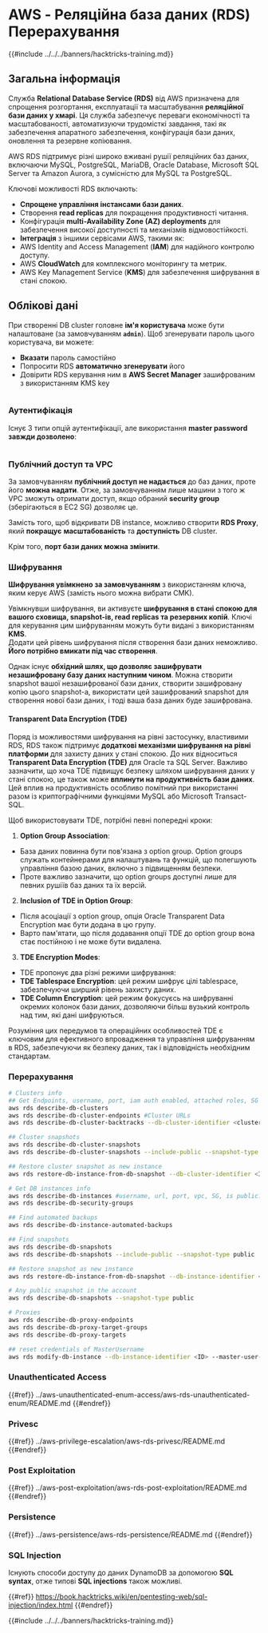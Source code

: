 # AWS - Реляційна база даних (RDS) Перерахування

{{#include ../../../banners/hacktricks-training.md}}

## Загальна інформація

Служба **Relational Database Service (RDS)** від AWS призначена для спрощення розгортання, експлуатації та масштабування **реляційної бази даних у хмарі**. Ця служба забезпечує переваги економічності та масштабованості, автоматизуючи трудомісткі завдання, такі як забезпечення апаратного забезпечення, конфігурація бази даних, оновлення та резервне копіювання.

AWS RDS підтримує різні широко вживані рушії реляційних баз даних, включаючи MySQL, PostgreSQL, MariaDB, Oracle Database, Microsoft SQL Server та Amazon Aurora, з сумісністю для MySQL та PostgreSQL.

Ключові можливості RDS включають:

- **Спрощене управління інстансами бази даних**.
- Створення **read replicas** для покращення продуктивності читання.
- Конфігурація **multi-Availability Zone (AZ) deployments** для забезпечення високої доступності та механізмів відмовостійкості.
- **Інтеграція** з іншими сервісами AWS, такими як:
- AWS Identity and Access Management (**IAM**) для надійного контролю доступу.
- AWS **CloudWatch** для комплексного моніторингу та метрик.
- AWS Key Management Service (**KMS**) для забезпечення шифрування в стані спокою.

## Облікові дані

При створенні DB cluster головне **ім'я користувача** може бути налаштоване (за замовчуванням **`admin`**). Щоб згенерувати пароль цього користувача, ви можете:

- **Вказати** пароль самостійно
- Попросити RDS **автоматично згенерувати** його
- Довірити RDS керування ним в **AWS Secret Manager** зашифрованим з використанням KMS key

<figure><img src="../../../images/image (144).png" alt=""><figcaption></figcaption></figure>

### Аутентифікація

Існує 3 типи опцій аутентифікації, але використання **master password завжди дозволено**:

<figure><img src="../../../images/image (227).png" alt=""><figcaption></figcaption></figure>

### Публічний доступ та VPC

За замовчуванням **публічний доступ не надається** до баз даних, проте його **можна надати**. Отже, за замовчуванням лише машини з того ж VPC зможуть отримати доступ, якщо обраний **security group** (зберігаються в EC2 SG) дозволяє це.

Замість того, щоб відкривати DB instance, можливо створити **RDS Proxy**, який **покращує** **масштабованість** та **доступність** DB cluster.

Крім того, **порт бази даних можна змінити**.

### Шифрування

**Шифрування увімкнено за замовчуванням** з використанням ключа, яким керує AWS (замість нього можна вибрати CMK).

Увімкнувши шифрування, ви активуєте **шифрування в стані спокою для вашого сховища, snapshot-ів, read replicas та резервних копій**. Ключі для керування цим шифруванням можуть бути видані з використанням **KMS**.\
Додати цей рівень шифрування після створення бази даних неможливо. **Його потрібно вмикати під час створення**.

Однак існує **обхідний шлях, що дозволяє зашифрувати незашифровану базу даних наступним чином**. Можна створити snapshot вашої незашифрованої бази даних, створити зашифровану копію цього snapshot-а, використати цей зашифрований snapshot для створення нової бази даних, і тоді ваша база даних буде зашифрована.

#### Transparent Data Encryption (TDE)

Поряд із можливостями шифрування на рівні застосунку, властивими RDS, RDS також підтримує **додаткові механізми шифрування на рівні платформи** для захисту даних у стані спокою. До них відноситься **Transparent Data Encryption (TDE)** для Oracle та SQL Server. Важливо зазначити, що хоча TDE підвищує безпеку шляхом шифрування даних у стані спокою, це також може **вплинути на продуктивність бази даних**. Цей вплив на продуктивність особливо помітний при використанні разом із криптографічними функціями MySQL або Microsoft Transact-SQL.

Щоб використовувати TDE, потрібні певні попередні кроки:

1. **Option Group Association**:
- База даних повинна бути пов'язана з option group. Option groups служать контейнерами для налаштувань та функцій, що полегшують управління базою даних, включно з підвищенням безпеки.
- Проте важливо зазначити, що option groups доступні лише для певних рушіїв баз даних та їх версій.
2. **Inclusion of TDE in Option Group**:
- Після асоціації з option group, опція Oracle Transparent Data Encryption має бути додана в цю групу.
- Варто пам'ятати, що після додавання опції TDE до option group вона стає постійною і не може бути видалена.
3. **TDE Encryption Modes**:
- TDE пропонує два різні режими шифрування:
- **TDE Tablespace Encryption**: цей режим шифрує цілі tablespace, забезпечуючи ширший рівень захисту даних.
- **TDE Column Encryption**: цей режим фокусуєсь на шифруванні окремих колонок бази даних, дозволяючи більш вузький контроль над тим, які дані шифруються.

Розуміння цих передумов та операційних особливостей TDE є ключовим для ефективного впровадження та управління шифруванням в RDS, забезпечуючи як безпеку даних, так і відповідність необхідним стандартам.

### Перерахування
```bash
# Clusters info
## Get Endpoints, username, port, iam auth enabled, attached roles, SG
aws rds describe-db-clusters
aws rds describe-db-cluster-endpoints #Cluster URLs
aws rds describe-db-cluster-backtracks --db-cluster-identifier <cluster-name>

## Cluster snapshots
aws rds describe-db-cluster-snapshots
aws rds describe-db-cluster-snapshots --include-public --snapshot-type public

## Restore cluster snapshot as new instance
aws rds restore-db-instance-from-db-snapshot --db-cluster-identifier <ID> --snapshot-identifier <ID>

# Get DB instances info
aws rds describe-db-instances #username, url, port, vpc, SG, is public?
aws rds describe-db-security-groups

## Find automated backups
aws rds describe-db-instance-automated-backups

## Find snapshots
aws rds describe-db-snapshots
aws rds describe-db-snapshots --include-public --snapshot-type public

## Restore snapshot as new instance
aws rds restore-db-instance-from-db-snapshot --db-instance-identifier <ID> --db-snapshot-identifier <ID> --availability-zone us-west-2a

# Any public snapshot in the account
aws rds describe-db-snapshots --snapshot-type public

# Proxies
aws rds describe-db-proxy-endpoints
aws rds describe-db-proxy-target-groups
aws rds describe-db-proxy-targets

## reset credentials of MasterUsername
aws rds modify-db-instance --db-instance-identifier <ID> --master-user-password <NewPassword> --apply-immediately
```
### Unauthenticated Access

{{#ref}}
../aws-unauthenticated-enum-access/aws-rds-unauthenticated-enum/README.md
{{#endref}}

### Privesc

{{#ref}}
../aws-privilege-escalation/aws-rds-privesc/README.md
{{#endref}}

### Post Exploitation

{{#ref}}
../aws-post-exploitation/aws-rds-post-exploitation/README.md
{{#endref}}

### Persistence

{{#ref}}
../aws-persistence/aws-rds-persistence/README.md
{{#endref}}

### SQL Injection

Існують способи доступу до даних DynamoDB за допомогою **SQL syntax**, отже типові **SQL injections** також можливі.

{{#ref}}
https://book.hacktricks.wiki/en/pentesting-web/sql-injection/index.html
{{#endref}}

{{#include ../../../banners/hacktricks-training.md}}
